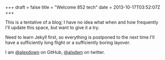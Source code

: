 +++
draft = false
title = "Welcome 852 tech"
date = 2013-10-17T03:52:07Z
+++

This is a tentative of a blog; I have no idea what when and how frequently I'll update this space, but want to give it a try.

Need to learn Jekyll first, so everything is postponed to the next time I'll have a sufficiently long flight or a sufficiently boring layover.

I am [@alexdown](https://github.com/alexdown) on GitHub, [@alxdwn](https://twitter.com/alxdwn) on twitter.